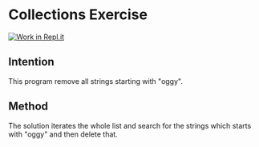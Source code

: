 # Collections Exercise

[![Work in Repl.it](https://classroom.github.com/assets/work-in-replit-14baed9a392b3a25080506f3b7b6d57f295ec2978f6f33ec97e36a161684cbe9.svg)](https://classroom.github.com/online_ide?assignment_repo_id=2970288&assignment_repo_type=AssignmentRepo)


## Intention

This program remove all strings starting with "oggy".

## Method

The solution iterates the whole list and search for the strings 
which starts with "oggy" and then delete that.
